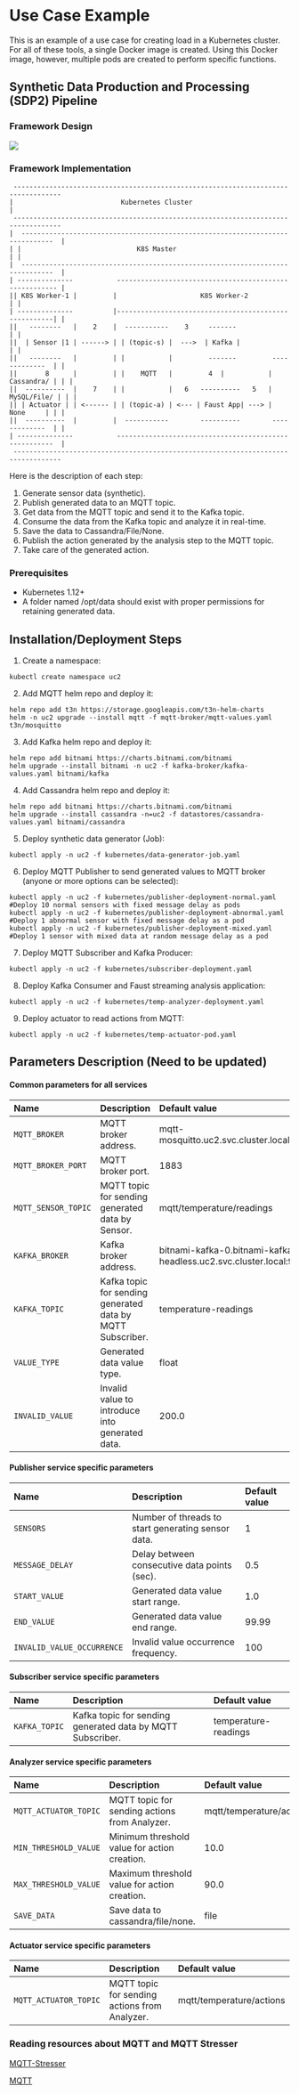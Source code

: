 # Use Case Example
This is an example of a use case for creating load in a Kubernetes cluster. For all of these tools, a single Docker image is created. Using this Docker image, however, multiple pods are created to perform specific functions.

## Synthetic Data Production and Processing (SDP2) Pipeline
### Framework Design
<img src="./images/design.svg">

### Framework Implementation
```shell
 ----------------------------------------------------------------------------------
|                           Kubernetes Cluster                                     |
 ----------------------------------------------------------------------------------
|  ------------------------------------------------------------------------------  |
| |                             K8S Master                                       | |
|  ------------------------------------------------------------------------------  |
| --------------           ------------------------------------------------------- |
|| K8S Worker-1 |         |                     K8S Worker-2                     | |          
| --------------          |------------------------------------------------------| |         
||   --------   |    2    |  -----------    3     -------                        | |      
||  | Sensor |1 | ------> | | (topic-s) |  --->  | Kafka |                       | | 
||   --------   |         | |           |         -------         -------------  | |      
||       8      |         | |    MQTT   |         4  |           |  Cassandra/ | | |
||  ----------  |    7    | |           |   6   ----------   5   | MySQL/File/ | | |
|| | Actuator | | <------ | | (topic-a) | <--- | Faust App| ---> |    None     | | |
||  ----------  |         |  -----------        ----------        -------------  | |
| --------------           ------------------------------------------------------  |
 ----------------------------------------------------------------------------------
```

Here is the description of each step:
1. Generate sensor data (synthetic). 
2. Publish generated data to an MQTT topic.
3. Get data from the MQTT topic and send it to the Kafka topic.
4. Consume the data from the Kafka topic and analyze it in real-time.
5. Save the data to Cassandra/File/None.
6. Publish the action generated by the analysis step to the MQTT topic.
7. Take care of the generated action.

### Prerequisites
- Kubernetes 1.12+
- A folder named /opt/data should exist with proper permissions for retaining generated data. 

## Installation/Deployment Steps
1. Create a namespace:
```shell
kubectl create namespace uc2
```

2. Add MQTT helm repo and deploy it:
```shell
helm repo add t3n https://storage.googleapis.com/t3n-helm-charts
helm -n uc2 upgrade --install mqtt -f mqtt-broker/mqtt-values.yaml t3n/mosquitto
```

<!-- 
Deploy mqtt-stresser:
```shell
kubectl apply -f -n uc2 mqtt-stresser/mqtt-stresser-pod.yaml
```
-->

3. Add Kafka helm repo and deploy it:
```shell
helm repo add bitnami https://charts.bitnami.com/bitnami
helm upgrade --install bitnami -n uc2 -f kafka-broker/kafka-values.yaml bitnami/kafka
```

4. Add Cassandra helm repo and deploy it:
```shell
helm repo add bitnami https://charts.bitnami.com/bitnami
helm upgrade --install cassandra -n=uc2 -f datastores/cassandra-values.yaml bitnami/cassandra
```

5. Deploy synthetic data generator (Job):
```shell
kubectl apply -n uc2 -f kubernetes/data-generator-job.yaml
```

6. Deploy MQTT Publisher to send generated values to MQTT broker (anyone or more options can be selected):
```shell
kubectl apply -n uc2 -f kubernetes/publisher-deployment-normal.yaml #Deploy 10 normal sensors with fixed message delay as pods
kubectl apply -n uc2 -f kubernetes/publisher-deployment-abnormal.yaml #Deploy 1 abnormal sensor with fixed message delay as a pod
kubectl apply -n uc2 -f kubernetes/publisher-deployment-mixed.yaml #Deploy 1 sensor with mixed data at random message delay as a pod
```

7. Deploy MQTT Subscriber and Kafka Producer:
```shell
kubectl apply -n uc2 -f kubernetes/subscriber-deployment.yaml
```

8. Deploy Kafka Consumer and Faust streaming analysis application:
```shell
kubectl apply -n uc2 -f kubernetes/temp-analyzer-deployment.yaml
```

9. Deploy actuator to read actions from MQTT:
```shell
kubectl apply -n uc2 -f kubernetes/temp-actuator-pod.yaml
```

## Parameters Description (Need to be updated)
#### Common parameters for all services
| Name                | Description                                                | Default value                                                     |
|:--------------------|:-----------------------------------------------------------|:------------------------------------------------------------------|
| `MQTT_BROKER`       | MQTT broker address.                                       | mqtt-mosquitto.uc2.svc.cluster.local                              |
| `MQTT_BROKER_PORT`  | MQTT broker port.                                          | 1883                                                              |
| `MQTT_SENSOR_TOPIC` | MQTT topic for sending generated data by Sensor.           | mqtt/temperature/readings                                         |
| `KAFKA_BROKER`      | Kafka broker address.                                      | bitnami-kafka-0.bitnami-kafka-headless.uc2.svc.cluster.local:9092 |
| `KAFKA_TOPIC`       | Kafka topic for sending generated data by MQTT Subscriber. | temperature-readings                                              |
| `VALUE_TYPE`        | Generated data value type.                                 | float                                                             |
| `INVALID_VALUE`     | Invalid value to introduce into generated data.            | 200.0                                                             |


#### Publisher service specific parameters
| Name                       | Description                                        | Default value |
|:---------------------------|:---------------------------------------------------|:--------------|
| `SENSORS`                  | Number of threads to start generating sensor data. | 1             | 
| `MESSAGE_DELAY`            | Delay between consecutive data points (sec).       | 0.5           |
| `START_VALUE`              | Generated data value start range.                  | 1.0           |
| `END_VALUE`                | Generated data value end range.                    | 99.99         |
| `INVALID_VALUE_OCCURRENCE` | Invalid value occurrence frequency.                | 100           |

#### Subscriber service specific parameters
| Name                       | Description                                                | Default value                                                     |
|:---------------------------|:-----------------------------------------------------------|:------------------------------------------------------------------|
| `KAFKA_TOPIC`              | Kafka topic for sending generated data by MQTT Subscriber. | temperature-readings                                              |

#### Analyzer service specific parameters
| Name                  | Description                                   | Default value            |
|:----------------------|:----------------------------------------------|:-------------------------|
| `MQTT_ACTUATOR_TOPIC` | MQTT topic for sending actions from Analyzer. | mqtt/temperature/actions |
| `MIN_THRESHOLD_VALUE` | Minimum threshold value for action creation.  | 10.0                     |
| `MAX_THRESHOLD_VALUE` | Maximum threshold value for action creation.  | 90.0                     |
| `SAVE_DATA`           | Save data to cassandra/file/none.             | file                     |

#### Actuator service specific parameters
| Name                       | Description                                                | Default value                                                     |
|:---------------------------|:-----------------------------------------------------------|:------------------------------------------------------------------|
| `MQTT_ACTUATOR_TOPIC`      | MQTT topic for sending actions from Analyzer.              | mqtt/temperature/actions                                          |

### Reading resources about MQTT and MQTT Stresser

[MQTT-Stresser](https://github.com/flaviostutz/mqtt-stresser)

[MQTT](https://github.com/t3n/helm-charts/tree/master/mosquitto)